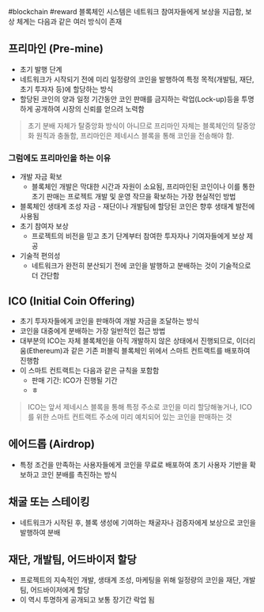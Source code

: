#blockchain #reward
블록체인 시스템은 네트워크 참여자들에게 보상을 지급함, 보상 체계는 다음과 같은 여러 방식이 존재

## 프리마인 (Pre-mine)
- 초기 발행 단계
- 네트워크가 시작되기 전에 미리 일정량의 코인을 발행하여 특정 목적(개발팀, 재단, 초기 투자자 등)에 할당하는 방식
- 할당된 코인의 양과 일정 기간동안 코인 판매를 금지하는 락업(Lock-up)등을 투명하게 공개하여 시장의 신뢰를 얻으려 노력함

> 초기 분배 자체가 탈중앙화 방식이 아니므로 프리마인 자체는 블록체인의 탈중앙화 원칙과 충돌함, 프리마인은 제네시스 블록을 통해 코인을 전송해야 함.

### 그럼에도 프리마인을 하는 이유
- 개발 자금 확보
	- 블록체인 개발은 막대한 시간과 자원이 소요됨, 프리마인된 코인이나 이를 통한 초기 판매는 프로젝트 개발 및 운영 작므을 확보하는 가장 현실적인 방법
- 블록체인 생태계 조성 자금
		- 재단이나 개발팀에 할당된 코인은 향후 생태계 발전에 사용됨
- 초기 참여자 보상
	- 프로젝트의 비전을 믿고 초기 단계부터 참여한 투자자나 기여자들에게 보상 제공
- 기술적 편의성
	- 네트워크가 완전히 분산되기 전에 코인을 발행하고 분배하는 것이 기술적으로 더 간단함

## ICO (Initial Coin Offering)
- 초기 투자자들에게 코인을 판매하여 개발 자금을 조달하는 방식
- 코인을 대중에게 분배하는 가장 일반적인 접근 방법
- 대부분의 ICO는 자체 블록체인을 아직 개발하지 않은 상태에서 진행되므로, 이더리움(Ethereum)과 같은 기존 퍼블릭 블록체인 위에서 스마트 컨트랙트를 배포하여 진행함
- 이 스마트 컨트랙트는 다음과 같은 규칙을 포함함
	- 판매 기간: ICO가 진행될 기간
	- ㅎ

> ICO는 앞서 제네시스 블록을 통해 특정 주소로 코인을 미리 할당해놓거나, ICO를 위한 스마트 컨트랙트 주소에 미리 예치되어 있는 코인을 판매하는 것


## 에어드롭 (Airdrop)
- 특정 조건을 만족하는 사용자들에게 코인을 무료로 배포하여 초기 사용자 기반을 확보하고 코인 분배를 촉진하는 방식

## 채굴 또는 스테이킹
- 네트워크가 시작된 후, 블록 생성에 기여하는 채굴자나 검증자에게 보상으로 코인을 발행하여 분배

## 재단, 개발팀, 어드바이저 할당
- 프로젝트의 지속적인 개발, 생태계 조성, 마케팅을 위해 일정량의 코인을 재단, 개발팀, 어드바이저에게 할당
- 이 역시 투명하게 공개되고 보통 장기간 락업 됨